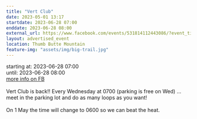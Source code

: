 ```yaml
---
title: "Vert Club"
date: 2023-05-01 13:17
startdate: 2023-06-28 07:00
enddate: 2023-06-28 08:00
external_url: https://www.facebook.com/events/531814112443086/?event_time_id=531814149109749
layout: advertised_event
location: Thumb Butte Mountain
feature-img: "assets/img/big-trail.jpg"
---
```


starting at: 2023-06-28 07:00<br>until: 2023-06-28 08:00<br><a href="https://www.facebook.com/events/531814112443086/?event_time_id=531814149109749">more info on FB</a><br><br>Vert Club is back!! Every Wednesday at 0700 (parking is free on Wed) … meet in the parking lot and do as many loops as you want!<br>
  <br>
  On 1 May the time will change to 0600 so we can beat the heat.<br>
  <br>
  

